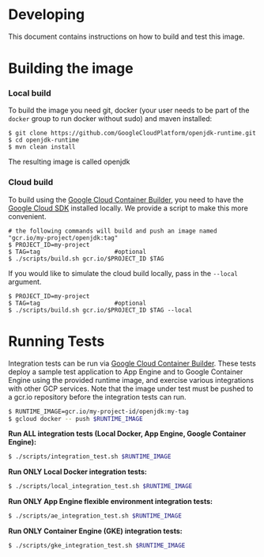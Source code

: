 # Developing

This document contains instructions on how to build and test this image.

# Building the image

### Local build
To build the image you need git, docker (your user needs to be part of the ``docker`` group to run docker without sudo) and maven installed:
```
$ git clone https://github.com/GoogleCloudPlatform/openjdk-runtime.git
$ cd openjdk-runtime
$ mvn clean install
```
The resulting image is called openjdk

### Cloud build
To build using the [Google Cloud Container Builder](https://cloud.google.com/container-builder/docs/overview), 
you need to have the [Google Cloud SDK](https://cloud.google.com/sdk/) installed locally. We provide a script to make this more convenient.
```
# the following commands will build and push an image named "gcr.io/my-project/openjdk:tag"
$ PROJECT_ID=my-project
$ TAG=tag                     #optional
$ ./scripts/build.sh gcr.io/$PROJECT_ID $TAG
```

If you would like to simulate the cloud build locally, pass in the `--local` argument.
```
$ PROJECT_ID=my-project
$ TAG=tag                     #optional
$ ./scripts/build.sh gcr.io/$PROJECT_ID $TAG --local
```

# Running Tests
Integration tests can be run via [Google Cloud Container Builder](https://cloud.google.com/container-builder/docs/overview).
These tests deploy a sample test application to App Engine and to Google Container Engine using the provided runtime image, and
exercise various integrations with other GCP services. Note that the image under test must be pushed 
to a gcr.io repository before the integration tests can run.

```bash
$ RUNTIME_IMAGE=gcr.io/my-project-id/openjdk:my-tag
$ gcloud docker -- push $RUNTIME_IMAGE
```

**Run ALL integration tests (Local Docker, App Engine, Google Container Engine):**
```bash
$ ./scripts/integration_test.sh $RUNTIME_IMAGE
```

**Run ONLY Local Docker integration tests:**
```bash
$ ./scripts/local_integration_test.sh $RUNTIME_IMAGE
```

**Run ONLY App Engine flexible environment integration tests:**
```bash
$ ./scripts/ae_integration_test.sh $RUNTIME_IMAGE
```

**Run ONLY Container Engine (GKE) integration tests:**
```bash
$ ./scripts/gke_integration_test.sh $RUNTIME_IMAGE
```
